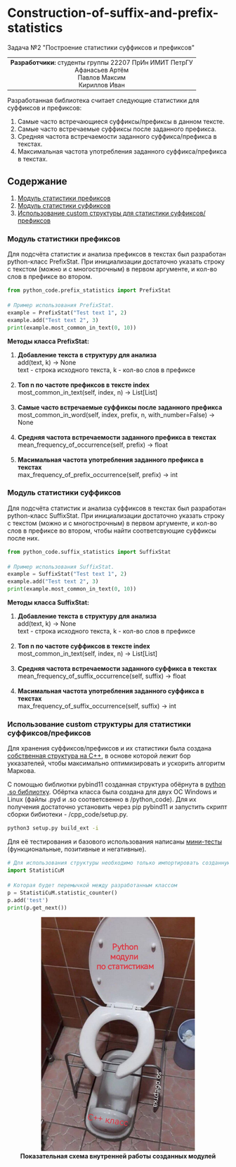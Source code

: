 # Construction-of-suffix-and-prefix-statistics
Задача №2 "Построение статистики суффиксов и префиксов"  
  
<table style="border-collapse: collapse; border: none;">
  <tr style="border: none;">
    <td style="border: none;"><b>Разработчики:</b> студенты группы 22207 ПрИн ИМИТ ПетрГУ <br>
                             <center> Афанасьев Артём <br>
                                        Павлов Максим <br>
                                        Кириллов Иван </center>
    </td>
  </tr>
</table>
  
Разработанная библиотека считает следующие статистики для суффиксов и префиксов:  
1. Cамые часто встречающиеся суффиксы/префиксы в данном тексте.  
2. Самые часто встречаемые суффиксы после заданного префикса.  
3. Средняя частота встречаемости заданного суффикса/префикса в текстах.  
4. Максимальная частота употребления заданного суффикса/префикса в текстах.  
  
## Содержание  
1. [Модуль статистики префиксов](https://github.com/Flexagen/Construction-of-suffix-and-prefix-statistics#модуль-статистики-префиксов)
2. [Модуль статистики суффиксов](https://github.com/Flexagen/Construction-of-suffix-and-prefix-statistics#модуль-статистики-суффиксов)
3. [Использование custom структуры для статистики суффиксов/префиксов](https://github.com/Flexagen/Construction-of-suffix-and-prefix-statistics#использование-custom-структуры-для-статистики-суффиксовпрефиксов)
  
### Модуль статистики префиксов
Для подсчёта статистик и анализа префиксов в текстах был разработан python-класс PrefixStat. При инициализации достаточно указать строку с
текстом (можно и с многострочным) в первом аргументе, и кол-во слов в префиксе во втором.  
```python
from python_code.prefix_statistics import PrefixStat

# Пример использования PrefixStat. 
example = PrefixStat("Test text 1", 2)
example.add("Test text 2", 3)
print(example.most_common_in_text(0, 10))
```  
**Методы класса PrefixStat:**
1. **Добавление текста в структуру для анализа**<br>add(text, k) -> None<br>text - строка исходного текста, k - кол-во слов в префиксе 
<br><br>  
2. **Топ n по частоте префиксов в тексте index**<br>most_common_in_text(self, index, n) -> List[List]
<br><br>
3. **Самые часто встречаемые суффиксы после заданного префикса**<br>most_common_in_word(self, index, prefix, n, with_number=False) -> None
<br><br>
4. **Средняя частота встречаемости заданного префикса в текстах**<br>mean_frequency_of_occurrence(self, prefix) -> float
<br><br>
5. **Масимальная частота употребления заданного префикса в текстах**<br>max_frequency_of_prefix_occurrence(self, prefix) -> int

### Модуль статистики суффиксов
Для подсчёта статистик и анализа суффиксов в текстах был разработан python-класс SuffixStat. При инициализации достаточно указать строку с
текстом (можно и с многострочным) в первом аргументе, и кол-во слов в префиксе во втором, чтобы найти соответсвующие суффиксы после них.  
```python
from python_code.suffix_statistics import SuffixStat

# Пример использования SuffixStat. 
example = SuffixStat("Test text 1", 2)
example.add("Test text 2", 3)
print(example.most_common_in_text(0, 10))
```  
**Методы класса SuffixStat:**
1. **Добавление текста в структуру для анализа**<br>add(text, k) -> None<br>text - строка исходного текста, k - кол-во слов в префиксе 
<br><br>  
2. **Топ n по частоте суффиксов в тексте index**<br>most_common_in_text(self, index, n) -> List[List]
<br><br>
3. **Средняя частота встречаемости заданного суффикса в текстах**<br>mean_frequency_of_suffix_occurrence(self, suffix) -> float
<br><br>
4. **Масимальная частота употребления заданного суффикса в текстах**<br>max_frequency_of_suffix_occurrence(self, suffix) -> int 

### Использование custom структуры для статистики суффиксов/префиксов
Для хранения суффиксов/префиксов и их статистики была создана [собственная структура на C++](https://github.com/Flexagen/Construction-of-suffix-and-prefix-statistics/blob/main/cpp_code/statistic_counter.cpp), в основе которой лежит бор укказателей, чтобы максимально оптимизировать и ускорить алгоритм Маркова.  
  
С помощью библиотки pybind11 созданная структура обёрнута в [python .so библиотку](https://github.com/Flexagen/Construction-of-suffix-and-prefix-statistics/blob/main/python_code/statistics.so).
Обёртка класса была создана для двух ОС Windows и Linux (файлы .pyd и .so соответсвенно в /python_code). Для их получения достаточно установить через pip pybind11 и запустить скрипт сборки бибиотеки - /cpp_code/setup.py.  
```bash
python3 setup.py build_ext -i
```  
Для её тестирования и базового использования написаны [мини-тесты](https://github.com/Flexagen/Construction-of-suffix-and-prefix-statistics/blob/main/python_code/test.py) (функциональные, позитивные и негативные).  
```python
# Для использования структуры необходимо только импортировать созданную обёртку
import StatistiCuM

# Которая будет перемычкой между разработанным классом
p = StatistiCuM.statistic_counter()
p.add('test')
print(p.get_next())
```  

<center><a>
    <img style="width: 350px" src="./images/main_image.jpg">
      <div style='width: 90%; text-align: center;'><b>Показательная схема внутренней работы созданных модулей</b></div>
</a></center>